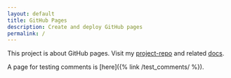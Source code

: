 ```yaml
---
layout: default
title: GitHub Pages
description: Create and deploy GitHub pages
permalink: /
---
```

This project is about GitHub pages. 
Visit my [project-repo](https://github.com/gh-pages-project/project-repo) and related [docs](https://gh-pages-project.github.io/project-repo/).

A page for testing comments is [here]({% link /test_comments/ %}).


